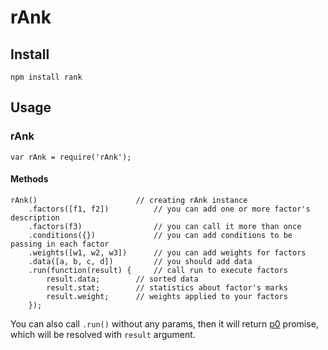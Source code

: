 rAnk
====

## Install

    npm install rank

## Usage

### rAnk

    var rAnk = require('rAnk');
    
#### Methods

    rAnk()                      // creating rAnk instance
        .factors([f1, f2])          // you can add one or more factor's description
        .factors(f3)                // you can call it more than once
        .conditions({})             // you can add conditions to be passing in each factor
        .weights([w1, w2, w3])      // you can add weights for factors
        .data([a, b, c, d])         // you should add data
        .run(function(result) {     // call run to execute factors
            result.data;        // sorted data
            result.stat;        // statistics about factor's marks
            result.weight;      // weights applied to your factors
        });
        
You can also call `.run()` without any params, then it will return [p0](https://github.com/artjock/p) promise, which will be resolved with `result` argument.
